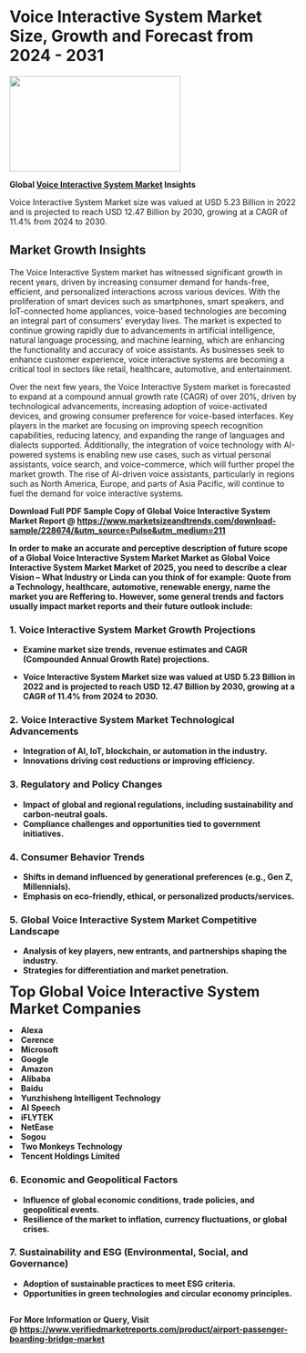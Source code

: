 <H1>Voice Interactive System Market Size, Growth and Forecast from 2024 - 2031</H1><img class="aligncenter size-medium wp-image-584254" src="https://thirdeyenews.in/wp-content/uploads/2024/09/Global-Market-Research-300x168.jpeg" alt="" width="300" height="168" /><p><strong>Global&nbsp;<a href="https://www.marketsizeandtrends.com/download-sample/228674/&amp;utm_source=Pulse&amp;utm_medium=211">Voice Interactive System Market</a> Insights</strong></p><p>Voice Interactive System Market size was valued at USD 5.23 Billion in 2022 and is projected to reach USD 12.47 Billion by 2030, growing at a CAGR of 11.4% from 2024 to 2030.</p><p><h2>Market Growth Insights</h2> <p>The Voice Interactive System market has witnessed significant growth in recent years, driven by increasing consumer demand for hands-free, efficient, and personalized interactions across various devices. With the proliferation of smart devices such as smartphones, smart speakers, and IoT-connected home appliances, voice-based technologies are becoming an integral part of consumers' everyday lives. The market is expected to continue growing rapidly due to advancements in artificial intelligence, natural language processing, and machine learning, which are enhancing the functionality and accuracy of voice assistants. As businesses seek to enhance customer experience, voice interactive systems are becoming a critical tool in sectors like retail, healthcare, automotive, and entertainment.</p> <p><strong></strong></p> <p>Over the next few years, the Voice Interactive System market is forecasted to expand at a compound annual growth rate (CAGR) of over 20%, driven by technological advancements, increasing adoption of voice-activated devices, and growing consumer preference for voice-based interfaces. Key players in the market are focusing on improving speech recognition capabilities, reducing latency, and expanding the range of languages and dialects supported. Additionally, the integration of voice technology with AI-powered systems is enabling new use cases, such as virtual personal assistants, voice search, and voice-commerce, which will further propel the market growth. The rise of AI-driven voice assistants, particularly in regions such as North America, Europe, and parts of Asia Pacific, will continue to fuel the demand for voice interactive systems.</p> <p><strong></p><p><span class=""><strong>Download Full PDF Sample Copy of Global Voice Interactive System Market Report</strong> @ <a href="https://www.marketsizeandtrends.com/download-sample/228674/&amp;utm_source=Pulse&amp;utm_medium=211" target="_blank">https://www.marketsizeandtrends.com/download-sample/228674/&amp;utm_source=Pulse&amp;utm_medium=211</a></span></p><p>In order to make an accurate and perceptive description of future scope of a Global&nbsp;Voice Interactive System Market Market as Global&nbsp;Voice Interactive System Market Market of 2025, you need to describe a clear Vision &ndash; What Industry or Linda can you think of for example: Quote from a Technology, healthcare, automotive, renewable energy, name the market you are Reffering to. However, some general trends and factors usually impact market reports and their future outlook include:</p><h3>1.&nbsp;<strong>Voice Interactive System Market Growth Projections</strong></h3><ul><li>Examine market size trends, revenue estimates and CAGR (Compounded Annual Growth Rate) projections.</li><li><p>Voice Interactive System Market size was valued at USD 5.23 Billion in 2022 and is projected to reach USD 12.47 Billion by 2030, growing at a CAGR of 11.4% from 2024 to 2030.</p></li></ul><h3>2.&nbsp;<strong>Voice Interactive System Market Technological Advancements</strong></h3><ul><li>Integration of AI, IoT, blockchain, or automation in the industry.</li><li>Innovations driving cost reductions or improving efficiency.</li></ul><h3>3.&nbsp;<strong>Regulatory and Policy Changes</strong></h3><ul><li>Impact of global and regional regulations, including sustainability and carbon-neutral goals.</li><li>Compliance challenges and opportunities tied to government initiatives.</li></ul><h3>4.&nbsp;<strong>Consumer Behavior Trends</strong></h3><ul><li>Shifts in demand influenced by generational preferences (e.g., Gen Z, Millennials).</li><li>Emphasis on eco-friendly, ethical, or personalized products/services.</li></ul><h3>5.&nbsp;<strong>Global Voice Interactive System Market Competitive Landscape</strong></h3><ul><li>Analysis of key players, new entrants, and partnerships shaping the industry.</li><li>Strategies for differentiation and market penetration.</li></ul><p data-pm-slice="1 1 []"><span style="color: inherit; font-family: inherit; font-size: 25px;">Top Global Voice Interactive System Market Companies</span></p><div class="" data-test-id=""><p><li>Alexa</li><li> Cerence</li><li> Microsoft</li><li> Google</li><li> Amazon</li><li> Alibaba</li><li> Baidu</li><li> Yunzhisheng Intelligent Technology</li><li> AI Speech</li><li> iFLYTEK</li><li> NetEase</li><li> Sogou</li><li> Two Monkeys Technology</li><li> Tencent Holdings Limited</li></p></div><h3>6.&nbsp;<strong>Economic and Geopolitical Factors</strong></h3><ul><li>Influence of global economic conditions, trade policies, and geopolitical events.</li><li>Resilience of the market to inflation, currency fluctuations, or global crises.</li></ul><h3>7.&nbsp;<strong>Sustainability and ESG (Environmental, Social, and Governance)</strong></h3><ul><li>Adoption of sustainable practices to meet ESG criteria.</li><li>Opportunities in green technologies and circular economy principles.</li></ul><h2><strong style="font-size: 14px;">For More Information or Query, Visit @&nbsp;</strong><a style="background-color: #ffffff; font-size: 14px;" href="https://www.marketsizeandtrends.com/report/voice-interactive-system-market/" target="_blank">https://www.verifiedmarketreports.com/product/airport-passenger-boarding-bridge-market</a></h2>
